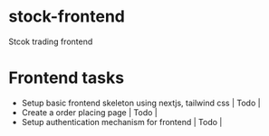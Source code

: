 # stock-frontend
Stcok trading frontend


# Frontend tasks

- Setup basic frontend skeleton using nextjs, tailwind css |  Todo |  
- Create a order placing page | Todo | 
- Setup authentication mechanism for frontend | Todo | 